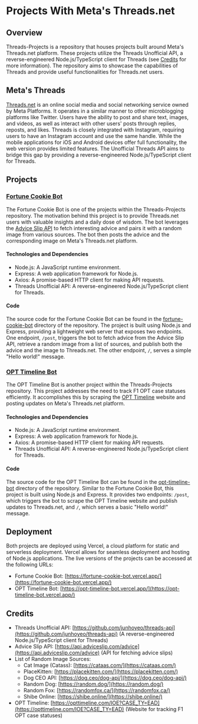 # Projects With Meta's Threads.net

## Overview
Threads-Projects is a repository that houses projects built around Meta's Threads.net platform. These projects utilize the Threads Unofficial API, a reverse-engineered Node.js/TypeScript client for Threads (see [Credits](#credits) for more information). The repository aims to showcase the capabilities of Threads and provide useful functionalities for Threads.net users.

## Meta's Threads
[Threads.net](https://threads.net/) is an online social media and social networking service owned by Meta Platforms. It operates in a similar manner to other microblogging platforms like Twitter. Users have the ability to post and share text, images, and videos, as well as interact with other users' posts through replies, reposts, and likes. Threads is closely integrated with Instagram, requiring users to have an Instagram account and use the same handle. While the mobile applications for iOS and Android devices offer full functionality, the web version provides limited features. The Unofficial Threads API aims to bridge this gap by providing a reverse-engineered Node.js/TypeScript client for Threads.

## Projects

### [Fortune Cookie Bot](https://www.threads.net/@fortune_cookie_bot)
The Fortune Cookie Bot is one of the projects within the Threads-Projects repository. The motivation behind this project is to provide Threads.net users with valuable insights and a daily dose of wisdom. The bot leverages the [Advice Slip API](https://api.adviceslip.com/advice) to fetch interesting advice and pairs it with a random image from various sources. The bot then posts the advice and the corresponding image on Meta's Threads.net platform.

#### Technologies and Dependencies
- Node.js: A JavaScript runtime environment.
- Express: A web application framework for Node.js.
- Axios: A promise-based HTTP client for making API requests.
- Threads Unofficial API: A reverse-engineered Node.js/TypeScript client for Threads.

#### Code
The source code for the Fortune Cookie Bot can be found in the [fortune-cookie-bot](https://github.com/your-username/threads-projects/tree/main/fortune-cookie-bot) directory of the repository. The project is built using Node.js and Express, providing a lightweight web server that exposes two endpoints. One endpoint, `/post`, triggers the bot to fetch advice from the Advice Slip API, retrieve a random image from a list of sources, and publish both the advice and the image to Threads.net. The other endpoint, `/`, serves a simple "Hello world!" message.

### [OPT Timeline Bot](https://www.threads.net/@opttimeline)
The OPT Timeline Bot is another project within the Threads-Projects repository. This project addresses the need to track F1 OPT case statuses efficiently. It accomplishes this by scraping the [OPT Timeline](https://opttimeline.com/IOE?CASE_TY=EAD) website and posting updates on Meta's Threads.net platform.

#### Technologies and Dependencies
- Node.js: A JavaScript runtime environment.
- Express: A web application framework for Node.js.
- Axios: A promise-based HTTP client for making API requests.
- Threads Unofficial API: A reverse-engineered Node.js/TypeScript client for Threads.

#### Code
The source code for the OPT Timeline Bot can be found in the [opt-timeline-bot](https://github.com/your-username/threads-projects/tree/main/opt-timeline-bot) directory of the repository. Similar to the Fortune Cookie Bot, this project is built using Node.js and Express. It provides two endpoints: `/post`, which triggers the bot to scrape the OPT Timeline website and publish updates to Threads.net, and `/`, which serves a basic "Hello world!" message.

## Deployment
Both projects are deployed using Vercel, a cloud platform for static and serverless deployment. Vercel allows for seamless deployment and hosting of Node.js applications. The live versions of the projects can be accessed at the following URLs:
- Fortune Cookie Bot: [https://fortune-cookie-bot.vercel.app/](https://fortune-cookie-bot.vercel.app/)
- OPT Timeline Bot: [https://opt-timeline-bot.vercel.app/](https://opt-timeline-bot.vercel.app/)

## Credits
- Threads Unofficial API: [https://github.com/junhoyeo/threads-api](https://github.com/junhoyeo/threads-api) (A reverse-engineered Node.js/TypeScript client for Threads)
- Advice Slip API: [https://api.adviceslip.com/advice](https://api.adviceslip.com/advice) (API for fetching advice slips)
- List of Random Image Sources:
  - Cat Image (Catass): [https://cataas.com/](https://cataas.com/)
  - PlaceKitten: [https://placekitten.com/](https://placekitten.com/)
  - Dog CEO API: [https://dog.ceo/dog-api/](https://dog.ceo/dog-api/)
  - Random Dog: [https://random.dog/](https://random.dog/)
  - Random Fox: [https://randomfox.ca/](https://randomfox.ca/)
  - Shibe Online: [https://shibe.online/](https://shibe.online/)
- OPT Timeline: [https://opttimeline.com/IOE?CASE_TY=EAD](https://opttimeline.com/IOE?CASE_TY=EAD) (Website for tracking F1 OPT case statuses)

